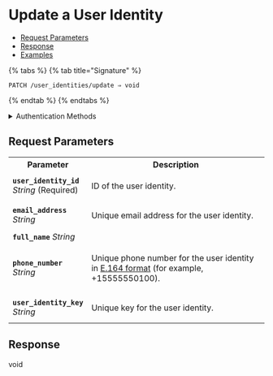 # Update a User Identity

- [Request Parameters](./#request-parameters)
- [Response](./#response)
- [Examples](./#examples)



{% tabs %}
{% tab title="Signature" %}
```
PATCH /user_identities/update ⇒ void
```
{% endtab %}
{% endtabs %}

<details>

<summary>Authentication Methods</summary>

- API key
- Personal access token
  <br>Must also include the `seam-workspace` header in the request.

To learn more, see [Authentication](https://docs.seam.co/latest/api/authentication).
</details>

## Request Parameters

<table>
<tr><th style="width:25%">Parameter</th><th>Description</th></tr>
<tr><td><strong><code>user_identity_id</code></strong> <i>String</i> (Required)</td>
<td>

ID of the user identity.
</td></tr>
<tr><td><strong><code>email_address</code></strong> <i>String</i></td>
<td>

Unique email address for the user identity.
</td></tr>
<tr><td><strong><code>full_name</code></strong> <i>String</i></td>
<td>
</td></tr>
<tr><td><strong><code>phone_number</code></strong> <i>String</i></td>
<td>

Unique phone number for the user identity in [E.164 format](https://www.itu.int/rec/T-REC-E.164/en) (for example, +15555550100).
</td></tr>
<tr><td><strong><code>user_identity_key</code></strong> <i>String</i></td>
<td>

Unique key for the user identity.
</td></tr>
</table>

## Response

void
